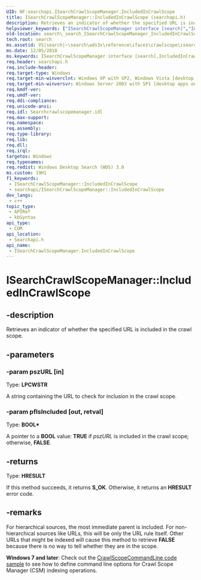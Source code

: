 ```yaml
---
UID: NF:searchapi.ISearchCrawlScopeManager.IncludedInCrawlScope
title: ISearchCrawlScopeManager::IncludedInCrawlScope (searchapi.h)
description: Retrieves an indicator of whether the specified URL is included in the crawl scope.
helpviewer_keywords: ["ISearchCrawlScopeManager interface [search]","IncludedInCrawlScope method","ISearchCrawlScopeManager.IncludedInCrawlScope","ISearchCrawlScopeManager::IncludedInCrawlScope","IncludedInCrawlScope","IncludedInCrawlScope method [search]","IncludedInCrawlScope method [search]","ISearchCrawlScopeManager interface","_search_ISearchCrawlScopeManager_IncludedInCrawlScope","search._search_ISearchCrawlScopeManager_IncludedInCrawlScope","searchapi/ISearchCrawlScopeManager::IncludedInCrawlScope"]
old-location: search\_search_ISearchCrawlScopeManager_IncludedInCrawlScope.htm
tech.root: search
ms.assetid: VS|search|~\search\wds3x\reference\ifaces\crawlscope\isearchcrawlscopemanager\includedincrawlscope.htm
ms.date: 12/05/2018
ms.keywords: ISearchCrawlScopeManager interface [search],IncludedInCrawlScope method, ISearchCrawlScopeManager.IncludedInCrawlScope, ISearchCrawlScopeManager::IncludedInCrawlScope, IncludedInCrawlScope, IncludedInCrawlScope method [search], IncludedInCrawlScope method [search],ISearchCrawlScopeManager interface, _search_ISearchCrawlScopeManager_IncludedInCrawlScope, search._search_ISearchCrawlScopeManager_IncludedInCrawlScope, searchapi/ISearchCrawlScopeManager::IncludedInCrawlScope
req.header: searchapi.h
req.include-header: 
req.target-type: Windows
req.target-min-winverclnt: Windows XP with SP2, Windows Vista [desktop apps only]
req.target-min-winversvr: Windows Server 2003 with SP1 [desktop apps only]
req.kmdf-ver: 
req.umdf-ver: 
req.ddi-compliance: 
req.unicode-ansi: 
req.idl: Searchcrawlscopemanager.idl
req.max-support: 
req.namespace: 
req.assembly: 
req.type-library: 
req.lib: 
req.dll: 
req.irql: 
targetos: Windows
req.typenames: 
req.redist: Windows Desktop Search (WDS) 3.0
ms.custom: 19H1
f1_keywords:
 - ISearchCrawlScopeManager::IncludedInCrawlScope
 - searchapi/ISearchCrawlScopeManager::IncludedInCrawlScope
dev_langs:
 - c++
topic_type:
 - APIRef
 - kbSyntax
api_type:
 - COM
api_location:
 - Searchapi.h
api_name:
 - ISearchCrawlScopeManager.IncludedInCrawlScope
---
```


# ISearchCrawlScopeManager::IncludedInCrawlScope


## -description

Retrieves an indicator of whether the specified URL is included in the crawl scope.

## -parameters

### -param pszURL [in]

Type: <b>LPCWSTR</b>

A string containing the URL to check for inclusion in the crawl scope.

### -param pfIsIncluded [out, retval]

Type: <b>BOOL*</b>

A pointer to a <b>BOOL</b> value: <b>TRUE</b> if <i>pszURL</i> is included in the crawl scope; otherwise, <b>FALSE</b>.

## -returns

Type: <b>HRESULT</b>

If this method succeeds, it returns <b xmlns:loc="http://microsoft.com/wdcml/l10n">S_OK</b>. Otherwise, it returns an <b xmlns:loc="http://microsoft.com/wdcml/l10n">HRESULT</b> error code.

## -remarks

For hierarchical sources, the most immediate parent is included. For non-hierarchical sources like URLs, this will be only the URL rule itself. Other URLs that might be indexed will cause this method to retrieve <b>FALSE</b> because there is no way to tell whether they are in the scope.

<b>Windows 7 and later</b>: Check out the <a href="https://docs.microsoft.com/windows/win32/search/-search-sample-crawlscopecommandline">CrawlScopeCommandLine code sample</a> to see how to define command line options for Crawl Scope Manager (CSM) indexing operations.

